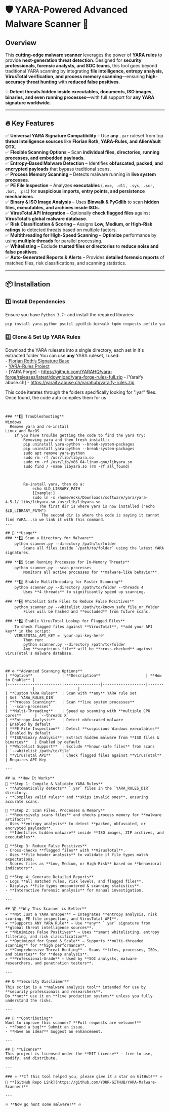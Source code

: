 # 🛡️ **YARA-Powered Advanced Malware Scanner** 🚀  

## **Overview**  
This **cutting-edge malware scanner** leverages the power of **YARA rules** to provide **next-generation threat detection**. Designed for **security professionals, forensic analysts, and SOC teams**, this tool goes beyond traditional YARA scanning by integrating **file intelligence, entropy analysis, VirusTotal verification, and process memory scanning**—ensuring **high-accuracy threat hunting** with **reduced false positives**.  

💡 **Detect threats hidden inside executables, documents, ISO images, binaries, and even running processes**—with full support for **any YARA signature worldwide**.  

---

## 🔥 **Key Features**  
✅ **Universal YARA Signature Compatibility** – Use **any** `.yar` ruleset from top **threat intelligence sources** like **Florian Roth, YARA-Rules, and AlienVault OTX**.  
✅ **Flexible Scanning Options** – Scan **individual files, directories, running processes, and embedded payloads**.  
✅ **Entropy-Based Malware Detection** – Identifies **obfuscated, packed, and encrypted payloads** that bypass traditional scans.  
✅ **Process Memory Scanning** – Detects malware running in **live system processes**.  
✅ **PE File Inspection** – Analyzes **executables** (`.exe, .dll, .sys, .scr, .bat, .ps1`) for **suspicious imports, entry points, and persistence mechanisms**.  
✅ **Binary & ISO Image Analysis** – Uses **Binwalk & PyCdlib** to scan **hidden files, executables, and archives inside ISOs**.  
✅ **VirusTotal API Integration** – Optionally **check flagged files** against **VirusTotal’s global malware database**.  
✅ **Risk Classification & Scoring** – Assigns **Low, Medium, or High-Risk ratings** to detected threats based on multiple factors.  
✅ **Multithreading for High-Speed Scanning** – **Optimize** performance by using **multiple threads** for parallel processing.  
✅ **Whitelisting** – Exclude **trusted files or directories** to **reduce noise and false positives**.  
✅ **Auto-Generated Reports & Alerts** – Provides **detailed forensic reports** of matched files, risk classifications, and scanning statistics.  

---

## 📦 **Installation**  
### **1️⃣ Install Dependencies**
Ensure you have `Python 3.7+` and install the required libraries:
```sh
pip install yara-python psutil pycdlib binwalk tqdm requests pefile yara
```

### **2️⃣ Clone & Set Up YARA Rules**  
Download the YARA rulesets into a single directory, each set in it's extracted folder
	You can use **any** YARA ruleset, I used:  
	- [Florian Roth’s Signature Base](https://github.com/Neo23x0/signature-base)  
	- [YARA-Rules Project](https://github.com/YARA-Rules/rules)  
	- [YARA Forge] - https://github.com/YARAHQ/yara-forge/releases/latest/download/yara-forge-rules-full.zip
	- [Yaraify abuse.ch] - https://yaraify.abuse.ch/yarahub/yaraify-rules.zip
	

This code iterates through the folders specifically looking for ".yar" files. Once found, the code auto compiles them for us
```


### **3️⃣ Troubleshooting**
Windows
  Remove yara and re-install
Linux and MacOS
	If you have troulbe getting the code to find the yara try:
	    Removing yara and then fresh install::
		pip uninstall yara-python --break-system-packages
		pip uninstall yara-python --break-system-packages
		sudo apt remove yara-python
		sudo rm -rf /usr/lib/libyara.so
		sudo rm -rf /usr/lib/x86_64-linux-gnu/libyara.so
		sudo find / -name libyara.so (rm -rf all_found)
		
		
		
	    Re-install yara, then do a:
	    	echo $LD_LIBRARY_PATH
	    	[Example:]
	    	sudo ln -s /home/ecks/Downloads/software/yara/yara-4.5.1/.libs/libyara.so /usr/lib/libyara.so
	    	   The first dir is where yara is now installed ("echo $LD_LIBRARY_PATH")
	    	   	The second dir is where the code is saying it cannot find YARA...so we link it with this command.
---

## 🚀 **Usage**
### **1️⃣ Scan a Directory for Malware**
	python scanner.py --directory /path/to/folder
		Scans all files inside `/path/to/folder` using the latest YARA signatures.

### **2️⃣ Scan Running Processes for In-Memory Threats**
	python scanner.py --scan-processes
		Monitors all active processes for **malware-like behavior**.

### **3️⃣ Enable Multithreading for Faster Scanning**
	python scanner.py --directory /path/to/folder --threads 4
		Uses **4 threads** to significantly speed up scanning.

### **4️⃣ Whitelist Safe Files to Reduce False Positives**
	python scanner.py --whitelist /path/to/known_safe_file_or_folder
		Files will be hashed and **excluded** from future scans.

### **5️⃣ Enable VirusTotal Lookup for Flagged Files**
	To check flagged files against **VirusTotal**, **add your API key** in the script:
	VIRUSTOTAL_API_KEY = 'your-api-key-here'
		Then run:
		python scanner.py --directory /path/to/folder
		Any **suspicious file** will be **cross-checked** against VirusTotal's malware database.



## ⚙️ **Advanced Scanning Options**
| **Option**             | **Description** 					  | **How to Enable** |
|------------------------|----------------|-------------------|-------------------|-------------------|
| **Custom YARA Rules**  | Scan with **any** YARA rule set		 	  | Set `YARA_RULES_DIR`
| **Process Scanning**   | Scan **live system processes**		 	  | `--scan-processes'
| **Multi-Threading**    | Speed up scanning with **multiple CPU cores** 	  | `--threads X`
| **Entropy Analysis**   | Detect obfuscated malware 				  | Enabled by default
| **PE File Inspection** | Detect **suspicious Windows executables** 		  | Enabled by default 
| **ISO/Binary Analysis**| Extract hidden malware from **ISO files & binaries**   | Enabled by default 
| **Whitelist Support**  | Exclude **known-safe files** from scans 		  | `--whitelist /path/to/file`
| **VirusTotal API**     | Check flagged files against **VirusTotal** 		  | Requires API Key 

---

## 📊 **How It Works**
🔹 **Step 1: Compile & Validate YARA Rules**  
- **Automatically detects** `.yar` files in the `YARA_RULES_DIR` directory.  
- **Compiles valid rules** and **skips invalid ones**, ensuring accurate scans.  

🔹 **Step 2: Scan Files, Processes & Memory**  
- **Recursively scans files** and checks process memory for **malware artifacts**.  
- Uses **entropy analysis** to detect **packed, obfuscated, or encrypted payloads**.  
- **Identifies hidden malware** inside **ISO images, ZIP archives, and executables**.  

🔹 **Step 3: Reduce False Positives**  
- Cross-checks **flagged files** with **VirusTotal**.  
- Uses **file header analysis** to validate if file types match expectations.  
- Scores files as **Low, Medium, or High-Risk** based on **behavioral indicators**.  

🔹 **Step 4: Generate Detailed Reports**  
- Logs **all matched rules, risk levels, and flagged files**.  
- Displays **file types encountered & scanning statistics**.  
- **Interactive forensic analysis** for manual investigation.  

---

## 🏆 **Why This Scanner is Better**
✔️ **Not Just a YARA Wrapper** – Integrates **entropy analysis, risk scoring, PE file inspection, and VirusTotal API**.  
✔️ **Supports ANY YARA Rule** – Use **any** `.yar` signature from **global threat intelligence sources**.  
✔️ **Minimizes False Positives** – Uses **smart whitelisting, entropy filtering, and risk classification**.  
✔️ **Optimized for Speed & Scale** – Supports **multi-threaded scanning** for **high performance**.  
✔️ **Comprehensive Threat Hunting** – Scans **files, processes, ISOs, and binaries** for **deep analysis**.  
✔️ **Professional-Grade** – Used by **SOC analysts, malware researchers, and penetration testers**.  

---

## 🔒 **Security Disclaimer**
This script is a **malware analysis tool** intended for use by **security professionals and researchers**.  
Do **not** use it on **live production systems** unless you fully understand the risks.  

---

## 🤝 **Contributing**
Want to improve this scanner? **Pull requests are welcome!**  
- **Found a bug?** Submit an issue.  
- **Have an idea?** Suggest an enhancement.  

---

## 📜 **License**
This project is licensed under the **MIT License** – free to use, modify, and distribute.

---

### ⭐ **If this tool helped you, please give it a star on GitHub!** ⭐  
🔗 **[GitHub Repo Link](https://github.com/YOUR-GITHUB/YARA-Malware-Scanner)**  

---

🔥 **Now go hunt some malware!** 🔥  
